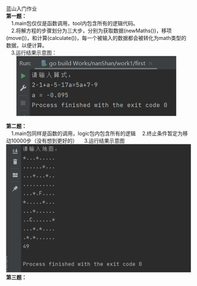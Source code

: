 蓝山入门作业   
**第一题：**  
&emsp;1.main包仅仅是函数调用，tool内包含所有的逻辑代码。  
&emsp;2.将解方程的步骤划分为三大步，分别为获取数据(newMaths())，移项(move())，和计算(calculate())，每一个被输入的数据都会被转化为math类型的数据，以便计算。  
&emsp;3.运行结果示意图：  
&emsp;&emsp;![img.png](img.png)

**第二题：**  
&emsp;1.main包同样是函数的调用，logic包内包含所有的逻辑
&emsp;2.终止条件暂定为移动10000步（没有想到更好的）
&emsp;3.运行结果示意图
![img_1.png](img_1.png)  
**第三题：**  